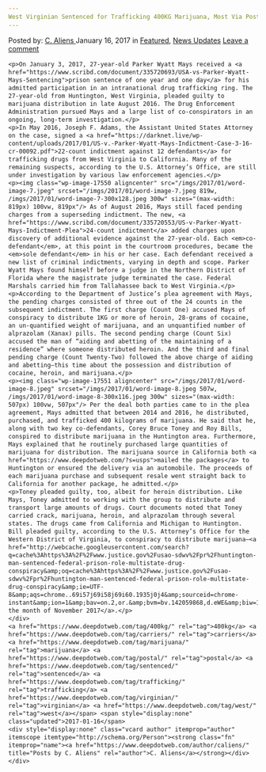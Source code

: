 ```yaml
---
West Virginian Sentenced for Trafficking 400KG Marijuana, Most Via Postal Carriers
---
```

<article class="post-listing post-17537 post type-post status-publish format-standard has-post-thumbnail hentry  tag-400kg tag-carriers tag-marijuana tag-postal tag-sentenced tag-trafficking tag-virginian tag-west">
    <div class="post-inner">
        <span>Posted by: <a href="https://www.deepdotweb.com/author/caliens/" title="">C. Aliens </a></span>
    <span>January 16, 2017</span>
    <span>in <a href="https://www.deepdotweb.com/category/deepdot-news/" rel="category tag">Featured</a>, <a href="https://www.deepdotweb.com/category/news-updates/" rel="category tag">News Updates</a></span>
    <span><a href="https://www.deepdotweb.com/2017/01/16/west-virginian-sentenced-trafficking-400kg-marijuana-via-postal-carriers/#respond">Leave a comment</a></span>
    </p>
    <div class="clear"></div>
    
    <p>On January 3, 2017, 27-year-old Parker Wyatt Mays received a <a href="https://www.scribd.com/document/335720693/USA-vs-Parker-Wyatt-Mays-Sentencing">prison sentence of one year and one day</a> for his admitted participation in an intranational drug trafficking ring. The 27-year-old from Huntington, West Virginia, pleaded guilty to marijuana distribution in late August 2016. The Drug Enforcement Administration pursued Mays and a large list of co-conspirators in an ongoing, long-term investigation.</p>
    <p>In May 2016, Joseph F. Adams, the Assistant United States Attorney on the case, signed a <a href="https://darknet.live/wp-content/uploads/2017/01/US-v.-Parker-Wyatt-Mays-Indictment-Case-3-16-cr-00092.pdf">22-count indictment against 12 defendants</a> for trafficking drugs from West Virginia to California. Many of the remaining suspects, according to the U.S. Attorney’s Office, are still under investigation by various law enforcement agencies.</p>
    <p><img class="wp-image-17550 aligncenter" src="/imgs/2017/01/word-image-7.jpeg" srcset="/imgs/2017/01/word-image-7.jpeg 819w, /imgs/2017/01/word-image-7-300x128.jpeg 300w" sizes="(max-width: 819px) 100vw, 819px"/> As of August 2016, Mays still faced pending charges from a superseding indictment. The new, <a href="https://www.scribd.com/document/335720553/US-v-Parker-Wyatt-Mays-Indictment-Plea">24-count indictment</a> added charges upon discovery of additional evidence against the 27-year-old. Each <em>co-defendant</em>, at this point in the courtroom procedures, became the <em>sole defendant</em> in his or her case. Each defendant received a new list of criminal indictments, varying in depth and scope. Parker Wyatt Mays found himself before a judge in the Northern District of Florida where the magistrate judge terminated the case. Federal Marshals carried him from Tallahassee back to West Virginia.</p>
    <p>According to the Department of Justice’s plea agreement with Mays, the pending charges consisted of three out of the 24 counts in the subsequent indictment. The first charge (Count One) accused Mays of conspiracy to distribute 1KG or more of heroin, 28-grams of cocaine, an un-quantified weight of marijuana, and an unquantified number of alprazolam (Xanax) pills. The second pending charge (Count Six) accused the man of “aiding and abetting of the maintaining of a residence” where someone distributed heroin. And the third and final pending charge (Count Twenty-Two) followed the above charge of aiding and abetting—this time about the possession and distribution of cocaine, heroin, and marijuana.</p>
    <p><img class="wp-image-17551 aligncenter" src="/imgs/2017/01/word-image-8.jpeg" srcset="/imgs/2017/01/word-image-8.jpeg 507w, /imgs/2017/01/word-image-8-300x116.jpeg 300w" sizes="(max-width: 507px) 100vw, 507px"/> Per the deal both parties came to in the plea agreement, Mays admitted that between 2014 and 2016, he distributed, purchased, and trafficked 400 kilograms of marijuana. He said that he, along with two key co-defendants, Corey Bruce Toney and Roy Bills, conspired to distribute marijuana in the Huntington area. Furthermore, Mays explained that he routinely purchased large quantities of marijuana for distribution. The marijuana source in California both <a href="https://www.deepdotweb.com/?s=usps">mailed the packages</a> to Huntington or ensured the delivery via an automobile. The proceeds of each marijuana purchase and subsequent resale went straight back to California for another package, he admitted.</p>
    <p>Toney pleaded guilty, too, albeit for heroin distribution. Like Mays, Toney admitted to working with the group to distribute and transport large amounts of drugs. Court documents noted that Toney carried crack, marijuana, heroin, and alprazolam through several states. The drugs came from California and Michigan to Huntington. Bill pleaded guilty, according to the U.S. Attorney’s Office for the Western District of Virginia, to conspiracy to distribute marijuana—<a href="http://webcache.googleusercontent.com/search?q=cache%3Ahttps%3A%2F%2Fwww.justice.gov%2Fusao-sdwv%2Fpr%2Fhuntington-man-sentenced-federal-prison-role-multistate-drug-conspiracy&amp;oq=cache%3Ahttps%3A%2F%2Fwww.justice.gov%2Fusao-sdwv%2Fpr%2Fhuntington-man-sentenced-federal-prison-role-multistate-drug-conspiracy&amp;ie=UTF-8&amp;aqs=chrome..69i57j69i58j69i60.1935j0j4&amp;sourceid=chrome-instant&amp;ion=1&amp;bav=on.2,or.&amp;bvm=bv.142059868,d.eWE&amp;biw=1366&amp;bih=613&amp;dpr=1&amp;ech=1&amp;psi=jMhtWOLOLoWEmQGigJrYAw.1483589772545.3&amp;ei=jMhtWOLOLoWEmQGigJrYAw&amp;emsg=NCSR&amp;noj=1">in the month of November 2017</a>.</p>
    </div>
    <a href="https://www.deepdotweb.com/tag/400kg/" rel="tag">400kg</a> <a href="https://www.deepdotweb.com/tag/carriers/" rel="tag">carriers</a> <a href="https://www.deepdotweb.com/tag/marijuana/" rel="tag">marijuana</a> <a href="https://www.deepdotweb.com/tag/postal/" rel="tag">postal</a> <a href="https://www.deepdotweb.com/tag/sentenced/" rel="tag">sentenced</a> <a href="https://www.deepdotweb.com/tag/trafficking/" rel="tag">trafficking</a> <a href="https://www.deepdotweb.com/tag/virginian/" rel="tag">virginian</a> <a href="https://www.deepdotweb.com/tag/west/" rel="tag">west</a></span> <span style="display:none" class="updated">2017-01-16</span>
    <div style="display:none" class="vcard author" itemprop="author" itemscope itemtype="http://schema.org/Person"><strong class="fn" itemprop="name"><a href="https://www.deepdotweb.com/author/caliens/" title="Posts by C. Aliens" rel="author">C. Aliens</a></strong></div>
    </div>
</article>

